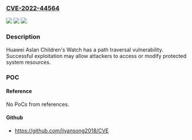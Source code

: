 ### [CVE-2022-44564](https://cve.mitre.org/cgi-bin/cvename.cgi?name=CVE-2022-44564)
![](https://img.shields.io/static/v1?label=Product&message=Aslan-AL10&color=blue)
![](https://img.shields.io/static/v1?label=Version&message=%3D%2011.1.0.118(C00M06)-11.1.0.10118(C00M06)%20&color=brighgreen)
![](https://img.shields.io/static/v1?label=Vulnerability&message=Path%20Traversal&color=brighgreen)

### Description

Huawei Aslan Children's Watch has a path traversal vulnerability. Successful exploitation may allow attackers to access or modify protected system resources.

### POC

#### Reference
No PoCs from references.

#### Github
- https://github.com/liyansong2018/CVE

